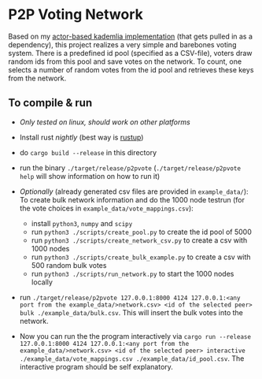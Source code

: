 # P2P Voting Network

Based on my [actor-based kademlia implementation](https://github.com/LevitatingOrange/kademlia) (that gets pulled in as a dependency), this project realizes a very simple and barebones voting system. There is a predefined id pool (specified as a CSV-file), voters draw random ids from this pool and save votes on the network. To count, one selects a number of random votes from the id pool and retrieves these keys from the network.

## To compile & run
* *Only tested on linux, should work on other platforms*
* Install rust *nightly* (best way is [rustup](https://rustup.rs/))
* do `cargo build --release` in this directory
* run the binary `./target/release/p2pvote` (`./target/release/p2pvote help` will show information on how to run it)
* *Optionally* (already generated csv files are provided in `example_data/`): To create bulk network information and do the 1000 node testrun (for the vote choices in `example_data/vote_mappings.csv`):
    * install `python3`, `numpy` and `scipy`
    * run `python3 ./scripts/create_pool.py` to create the id pool of 5000
    * run `python3 ./scripts/create_network_csv.py` to create a csv with 1000 nodes
    * run `python3 ./scripts/create_bulk_example.py` to create a csv with 500 random bulk votes
    * run `python3 ./scripts/run_network.py` to start the 1000 nodes locally

* run `./target/release/p2pvote 127.0.0.1:8000 4124 127.0.0.1:<any port from the example_data/>network.csv> <id of the selected peer> bulk ./example_data/bulk.csv`. This will insert the bulk votes into the network.
* Now you can run the the program interactively via `cargo run --release 127.0.0.1:8000 4124 127.0.0.1:<any port from the example_data/>network.csv> <id of the selected peer> interactive ./example_data/vote_mappings.csv ./example_data/id_pool.csv`. The interactive program should be self explanatory.
